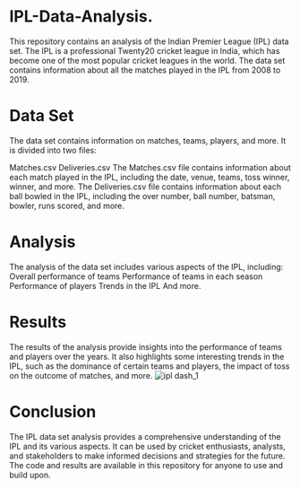 # IPL-Data-Analysis.
This repository contains an analysis of the Indian Premier League (IPL) data set. The IPL is a professional Twenty20 cricket league in India, which has become one of the most popular cricket leagues in the world. The data set contains information about all the matches played in the IPL from 2008 to 2019.
# Data Set
The data set contains information on matches, teams, players, and more. It is divided into two files:

Matches.csv
Deliveries.csv
The Matches.csv file contains information about each match played in the IPL, including the date, venue, teams, toss winner, winner, and more. The Deliveries.csv file contains information about each ball bowled in the IPL, including the over number, ball number, batsman, bowler, runs scored, and more.

# Analysis
The analysis of the data set includes various aspects of the IPL, including:
Overall performance of teams
Performance of teams in each season
Performance of players
Trends in the IPL
And more.

# Results
The results of the analysis provide insights into the performance of teams and players over the years. It also highlights some interesting trends in the IPL, such as the dominance of certain teams and players, the impact of toss on the outcome of matches, and more.
![ipl dash_1](https://user-images.githubusercontent.com/113959612/226953265-8190cf80-cecd-49d1-98f3-485c2fb76f13.PNG)

# Conclusion
The IPL data set analysis provides a comprehensive understanding of the IPL and its various aspects. It can be used by cricket enthusiasts, analysts, and stakeholders to make informed decisions and strategies for the future. The code and results are available in this repository for anyone to use and build upon.





